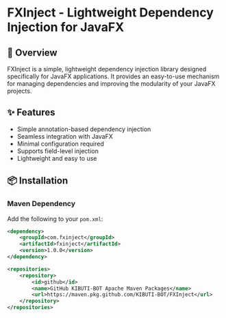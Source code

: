 # FXInject - Lightweight Dependency Injection for JavaFX

## 🚀 Overview

FXInject is a simple, lightweight dependency injection library designed specifically for JavaFX applications. It provides an easy-to-use mechanism for managing dependencies and improving the modularity of your JavaFX projects.

## ✨ Features

- Simple annotation-based dependency injection
- Seamless integration with JavaFX
- Minimal configuration required
- Supports field-level injection
- Lightweight and easy to use

## 📦 Installation

### Maven Dependency

Add the following to your `pom.xml`:

```xml
<dependency>
    <groupId>com.fxinject</groupId>
    <artifactId>fxinject</artifactId>
    <version>1.0.0</version>
</dependency>

<repositories>
    <repository>
        <id>github</id>
        <name>GitHub KIBUTI-BOT Apache Maven Packages</name>
        <url>https://maven.pkg.github.com/KIBUTI-BOT/FXInject</url>
    </repository>
</repositories>
